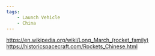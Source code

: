 ```yaml
---
tags:
    - Launch Vehicle
    - China
---
```


https://en.wikipedia.org/wiki/Long_March_(rocket_family)
https://historicspacecraft.com/Rockets_Chinese.html
